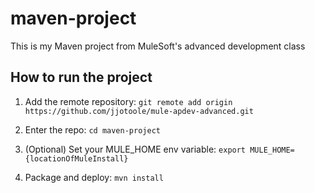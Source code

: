 # maven-project

This is my Maven project from MuleSoft's advanced development class

## How to run the project

1. Add the remote repository: `git remote add origin https://github.com/jjotoole/mule-apdev-advanced.git`

1. Enter the repo: `cd maven-project`

1. (Optional) Set your MULE_HOME env variable: `export MULE_HOME={locationOfMuleInstall}`

1. Package and deploy: `mvn install`